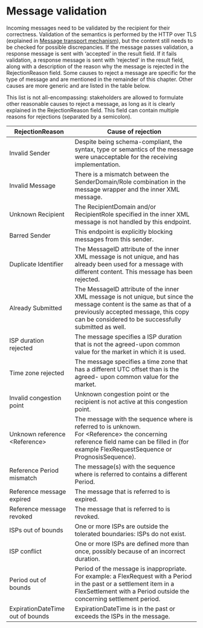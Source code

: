 <!--
SPDX-FileCopyrightText: 2020-2023 Contributors to the Shapeshifter project

SPDX-License-Identifier: Apache-2.0
-->

# Message validation

Incoming messages need to be validated by the recipient for their correctness.
Validation of the semantics is performed by the HTTP over TLS (explained in [Message transport mechanism](../appendix/message-transport-mechanism.md)), but the content still needs to be checked for possible discrepancies.
If the message passes validation, a response message is sent with ‘accepted’ in the result field.
If it fails validation, a response message is sent with ‘rejected’ in the result field, along with a description of the reason why the message is rejected in the RejectionReason field.
Some causes to reject a message are specific for the type of message and are mentioned in the remainder of this chapter.
Other causes are more generic and are listed in the table below.

This list is not all-encompassing: stakeholders are allowed to formulate other reasonable causes to reject a message, as long as it is clearly explained in the RejectionReason field.
This field can contain multiple reasons for rejections (separated by a semicolon).

| RejectionReason                  | Cause of rejection                                                                                                                                                                                                    |
|----------------------------------|-----------------------------------------------------------------------------------------------------------------------------------------------------------------------------------------------------------------------|
| Invalid Sender                   | Despite being schema-compliant, the syntax, type or semantics of the message were unacceptable for the receiving implementation.                                                                                      |
| Invalid Message                  | There is a mismatch between the SenderDomain/Role combination in the message wrapper and the inner XML message.                                                                                                       |
| Unknown Recipient                | The RecipientDomain and/or RecipientRole specified in the inner XML message is not handled by this endpoint.                                                                                                          |
| Barred Sender                    | This endpoint is explicitly blocking messages from this sender.                                                                                                                                                       |
| Duplicate Identifier             | The MessageID attribute of the inner XML message is not unique, and has already been used for a message with different content. This message has been rejected.                                                       |
| Already Submitted                | The MessageID attribute of the inner XML message is not unique, but since the message content is the same as that of a previously accepted message, this copy can be considered to be successfully submitted as well. |
| ISP duration rejected            | The message specifies a ISP duration that is not the agreed-upon common value for the market in which it is used.                                                                                                     |
| Time zone rejected               | The message specifies a time zone that has a different UTC offset than is the agreed- upon common value for the market.                                                                                               |
| Invalid congestion point         | Unknown congestion point or the recipient is not active at this congestion point.                                                                                                                                     |
| Unknown reference <Reference\>  | The message with the sequence where is referred to is unknown.</br>For <Reference\> the concerning reference field name can be filled in (for example FlexRequestSequence or PrognosisSequence).                     |
| Reference Period mismatch        | The message(s) with the sequence where is referred to contains a different Period.                                                                                                                                    |
| Reference message expired        | The message that is referred to is expired.                                                                                                                                                                           |
| Reference message revoked        | The message that is referred to is revoked.                                                                                                                                                                           |
| ISPs out of bounds               | One or more ISPs are outside the tolerated boundaries: ISPs do not exist.                                                                                                                                             |
| ISP conflict                     | One or more ISPs are defined more than once, possibly because of an incorrect duration.                                                                                                                               |
| Period out of bounds             | Period of the message is inappropriate.</br>For example: a FlexRequest with a Period in the past or a settlement item in a FlexSettlement with a Period outside the concerning settlement period.                     |
| ExpirationDateTime out of bounds | ExpirationDateTime is in the past or exceeds the ISPs in the message.                                                                                                                                                 |
